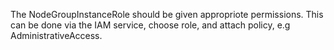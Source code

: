 The NodeGroupInstanceRole should be given appropriote permissions. This can be done via the IAM service, choose role, and attach policy, e.g AdministrativeAccess.
